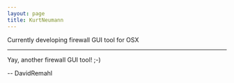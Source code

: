 ```yaml
---
layout: page
title: KurtNeumann
---
```




Currently developing firewall GUI tool for OSX

----

Yay, another firewall GUI tool! ;-)

-- DavidRemahl

